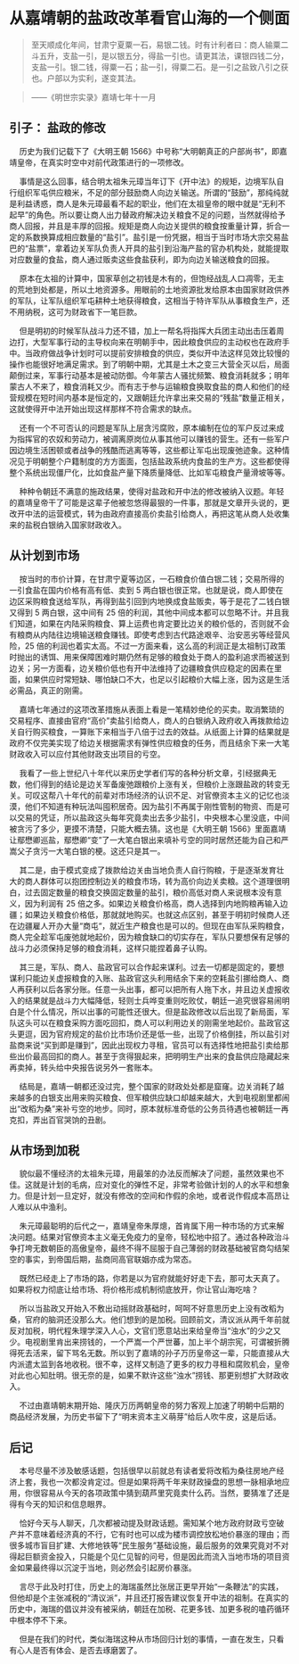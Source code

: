 #  <center> 从嘉靖朝的盐政改革看官山海的一个侧面</center>
>   至天顺成化年间，甘肃宁夏粟一石，易银二钱。时有计利者曰：商人输粟二斗五升，支盐一引，是以银五分，得盐一引也。请更其法，课银四钱二分，支盐一引。银二钱，得粟一石；盐一引，得粟二石。是一引之盐致八引之获也。户部以为实利，遂变其法。

>   ——《明世宗实录》嘉靖七年十一月

##  引子： 盐政的修改

&emsp; 历史为我们记载下了《大明王朝 1566》中号称“大明朝真正的户部尚书”，即嘉靖皇帝，在真实时空中对前代政策进行的一项修改。

&emsp; 事情是这么回事，结合明太祖朱元璋当年订下《开中法》的规矩，边境军队自行组织军屯供应粮米，不足的部分鼓励商人向边关输送。所谓的“鼓励”，那纯纯就是利益诱惑，商人是朱元璋最看不起的职业，他们在太祖皇帝的眼中就是“无利不起早”的角色。所以要让商人出力替政府解决边关粮食不足的问题，当然就得给予商人回报，并且是丰厚的回报。规矩是商人向边关提供的粮食按重量计算，折合一定的系数换算成相应数量的“盐引”。盐引是一份凭据，相当于当时市场大宗交易盐巴的“盐票”，拿着边关军队负责人开具的盐引到沿海产盐的官办机构处，就能提取对应数量的食盐，商人通过贩卖这些食盐获利，即为向边关输送粮食的回报。

&emsp; 原本在太祖的计算中，国家草创之初钱是木有的，但饱经战乱人口凋零，无主的荒地到处都是，所以土地资源多。用眼前的土地资源批发给原本由国家财政供养的军队，让军队组织军屯耕种土地获得粮食，这相当于特许军队从事粮食生产，还不用纳税，这可为财政省下一笔巨款。

&emsp; 但是明初的时候军队战斗力还不错，加上一帮名将指挥大兵团主动出击压着周边打，大型军事行动的主导权向来在明朝手中，因此粮食供应的主动权也在政府手中。当政府做战争计划时可以提前安排粮食的供应，类似开中法这样见效比较慢的操作也能很好地满足需求。到了明朝中期，尤其是土木之变三大营全灭以后，局面颠倒过来，军事行动基本是被动防御。今年蒙古人骚扰频繁、粮食消耗就多；明年蒙古人不来了，粮食消耗又少。而有志于参与运输粮食换取食盐的商人和他们的经营规模在短时间内基本是恒定的，又跟朝廷允许拿出来交易的“残盐”数量正相关，这就使得开中法开始出现这样那样不符合需求的缺点。

&emsp; 还有一个不可否认的问题是军队上层贪污腐败，原本编制在位的军户反过来成为指挥官的农奴和劳动力，被调离原岗位从事其他可以赚钱的营生。还有一些军户因边境生活困顿或者战争的残酷而逃离等等，这些都让军屯出现废弛迹象。这种情况见于明朝整个户籍制度的方方面面，包括盐政系统内食盐的生产方。这些都使得整个系统出现僵尸化，比如食盐产量下降质量降低、比如军屯粮食产量滑坡等等。

&emsp; 种种令朝廷不满意的施政结果，使得对盐政和开中法的修改被纳入议题。年轻的嘉靖皇帝干了可能是这辈子他被忽悠得最狠的一件事，那就是文章开头说的，更改开中法的运营模式，转为由政府直接高价卖盐引给商人，再把这笔从商人处收集来的盐税白银纳入国家财政收入。

##   从计划到市场

&emsp; 按当时的市价计算，在甘肃宁夏等边区，一石粮食价值白银二钱；交易所得的一引食盐在国内价格有高有低、卖到 5 两白银也很正常。也就是说，商人即使在边区采购粮食送给军队，再得到盐引回到内地换成食盐贩卖，等于是花了二钱白银又得到 5 两白银，这中间有 25 倍的利润，其他中间成本都可以忽略不计。并且我们知道，如果在内陆采购粮食、算上运费也肯定要比边关的粮价低的，否则就不会有粮商从内陆往边境输送粮食赚钱。即使考虑到古代路途艰辛、治安恶劣等经营风险，25 倍的利润也着实太高。不过一方面来看，这么高的利润正是太祖制订政策时抛出的诱饵、用来保障困难时期仍然有足够的粮食处于商人的盈利追求而被送到边关；另一方面看，边关粮价低也有开中法维持了边疆粮食供应稳定的因素在里面，如果供应时常短缺、哪怕缺口不大，也足以引起粮价大幅上涨，因为这是生活必需品，真正的刚需。

&emsp; 嘉靖七年通过的这项改革措施从表面上看是一笔精妙绝伦的买卖。取消繁琐的交易程序、直接由官府“高价”卖盐引给商人，商人的白银纳入政府收入再拨款给边关自行购买粮食，一算账下来相当于八倍于过去的效益。从纸面上计算的结果就是政府不仅完美实现了给边关根据需求有弹性供应粮食的任务，而且结余下来一大笔财政收入可以应付其他财政支出项目的亏空。

&emsp; 我看了一些上世纪八十年代以来历史学者们写的各种分析文章，引经据典无数，他们得到的结论是边关军备废弛跟粮价上涨有关，但粮价上涨跟盐政的转变无关。可叹这帮八十年代的前辈对市场经济的认识不足、对官僚资本主义的记忆也淡漠，他们不知道有种玩法叫囤积居奇。因为盐引不再属于刚性管制的物资、而是可以交易的凭证，所以盐政这头每年究竟卖出去多少盐引，中央根本心里没底，中间被贪污了多少，更摸不清楚，只能大概去猜。这也是《大明王朝 1566》里面嘉靖让鄢懋卿巡盐，鄢懋卿“变”了一大笔白银出来填补亏空的同时居然还能为自己和严嵩父子贪污一大笔白银的梗。这还只是其一。

&emsp; 其二是，由于模式变成了拨款给边关由当地负责人自行购粮，于是逐渐发育壮大的商人群体可以抱团控制边关的粮食市场，转为高价向边关卖粮。这个道理很明白，过去固定数量的粮食交换固定数量的盐引，粮价高低对商人来说根本没有意义，因为利润有 25 倍之多。如果边关粮食价格高，商人选择到内地购粮再输入边疆；如果边关粮食价格低，那就就地购买。也就这点区别，甚至于明初时候商人还在边疆雇人开办大量“商屯“，就近生产粮食也是可以的。但现在由军队采购粮食，商人完全趁军屯废弛就地起价，因为粮食缺口的切实存在，军队只要想保有足够的战斗力必须保持足够的粮食消耗，这样只能捏着鼻子认购。

&emsp; 其三是，军队、商人、盐政官可以合作起来谋利。过去一切都是固定的，要想谋利只能边关虚报粮食的入账、盐政官这头利用结余下来的空耗盐引挪给商人、商人再获利以后各家分账。任意一头出事，都可以把所有人拖下水，并且边关虚报收入的结果就是战斗力大幅降低，轻则士兵哗变重则吃败仗，朝廷一追究很容易闹明白是个什么情况，所以出事的可能性还很大。但是盐政修改以后出现了新局面，军队这头可以在粮食采购方面吃回扣，商人可以利用边关的刚需坐地起价。盐政官这头更逗，因为官府规定的盐价比市场价还是低一些，出现了价格倒挂，所以盐引对盐商来说“买到即是赚到”，因此出现权力寻租，官员可以有选择性地把盐引卖给那些出价最高回扣的商人。甚至于贪得狠起来，把明明生产出来的食盐供应隐藏起来再卖掉，转头给中央报告说另外一套账本。

&emsp; 结局是，嘉靖一朝都还没过完，整个国家的财政处处都是窟窿。边关消耗了越来越多的白银支出用来购买粮食、但军粮供应缺口却越来越大，大到电视剧里都闹出“改稻为桑”来补亏空的地步。同时，原本就标准奇低的公务员待遇也被朝廷一再克扣，弄出百官哭饷的丑剧。

##  从市场到加税

&emsp; 貌似最不懂经济的太祖朱元璋，用最笨的办法反而解决了问题，虽然效果也不佳。这就是计划的毛病，应对变化的弹性不足，非常考验做计划的人的水平和想象力。但是计划一旦定好，就没有修改的空间和作假的余地，或者说作假成本高昂让人难以从中渔利。

&emsp; 朱元璋最聪明的后代之一，嘉靖皇帝朱厚熜，首肯属下用一种市场的方式来解决问题。结果对官僚资本主义毫无免疫力的皇帝，轻松地中招了。通过各种政治斗争打垮无数朝臣的高傲皇帝，最终不得不屈服于自己薄弱的财政基础被官商勾结架空的事实，到帝国后期，盐商同高官联姻亦成为常态。

&emsp; 既然已经走上了市场的路，你若是以为官府就能好好走下去，那可太天真了。如果将权力彻底让给市场、将价格形成机制彻底放开，你让官山海吃啥？

&emsp; 所以当盐政又开始入不敷出动摇财政基础时，呵呵不好意思历史上没有改稻为桑，官府的脑洞还没那么大。他们想到的是加税。回顾前文，清议派从两千年前就反对加税，明代程朱理学深入人心，文官们愿意站出来给皇帝当“浊水”的少之又少。电视剧里肯出来捞钱的，一个严嵩一个严世蕃，加上半个胡宗宪，可谓被折腾得死去活来，留下骂名无数。所以到了嘉靖的孙子万历皇帝这一辈，只能直接从大内派遣太监到各地收税。很不幸，这样又制造了更多的权力寻租和腐败机会，皇帝对此也心知肚明。很无奈的是，如果不默许这些“浊水”捞钱、那更别想扩大财政收入。

&emsp; 不过由嘉靖朝末期开始、隆庆万历两朝皇帝的努力客观上加速了明朝中后期的商品经济发展，为历史书留下了“明末资本主义萌芽”给后人吹牛皮，这是后话。

##  后记

&emsp; 本号尽量不涉及敏感话题，包括很早以前就总有读者爱将改稻为桑往房地产经济上套，我也一次都没肯定过。但是如果将两千年来财政操盘的思想一脉相承地应用，你很容易从今天的各项政策中猜到葫芦里究竟卖什么药。当然，要猜准了还是得有今天的知识和信息眼界。

&emsp; 恰好今天与人聊天，几次都被动提及财政话题。需知某个地方政府财政亏空破产并不意味着经济真的不行，它有时也可以成为楼市调控放松地价暴涨的理由；而很多城市盲目扩建、大修地铁等“民生服务”基础设施，最后服务的效果究竟对不对得起巨额资金投入，只能是个见仁见智的问号，但是因此而流入当地市场的项目资金如果最终得以沉淀于当地，则必然会引起房价暴涨。

&emsp; 言尽于此及时打住，历史上的海瑞虽然比张居正更早开始“一条鞭法”的实践，但他却是个主张减税的“清议派”，并且还打报告建议恢复开中法的祖制。在真实的历史中，海瑞的倡议并没有被采纳，朝廷在加税、花更多钱、加更多税的嗑药循环中根本停不下来。

&emsp; 但是在我们的时代，类似海瑞这种从市场回归计划的事情，一直在发生，只看有心人是否有体会、是否去琢磨罢了。
